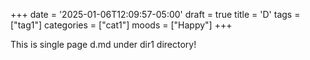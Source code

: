 +++
date = '2025-01-06T12:09:57-05:00'
draft = true
title = 'D'
tags = ["tag1"]
categories = ["cat1"]
moods = ["Happy"]
+++

This is single page d.md under dir1 directory!